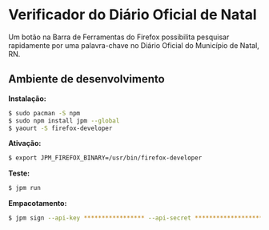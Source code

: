 # Verificador do Diário Oficial de Natal

Um botão na Barra de Ferramentas do Firefox possibilita pesquisar rapidamente por uma palavra-chave no Diário Oficial do Município de Natal, RN.

## Ambiente de desenvolvimento

**Instalação:**

```sh
$ sudo pacman -S npm
$ sudo npm install jpm --global
$ yaourt -S firefox-developer
```

**Ativação:**

```sh
$ export JPM_FIREFOX_BINARY=/usr/bin/firefox-developer
```

**Teste:**

```sh
$ jpm run
```

**Empacotamento:**
```sh
$ jpm sign --api-key ***************** --api-secret ****************************************************************
```
